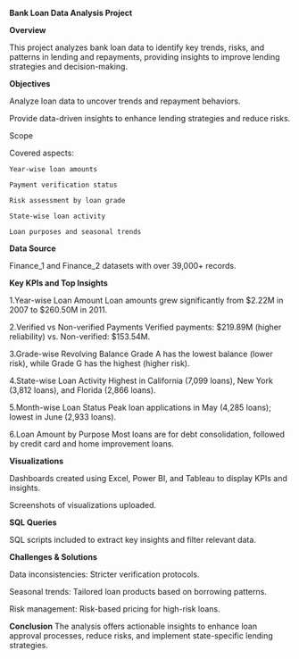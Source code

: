 **Bank Loan Data Analysis Project**

**Overview**

This project analyzes bank loan data to identify key trends, risks, and patterns in lending and repayments, providing insights to improve lending strategies and decision-making.

**Objectives**

Analyze loan data to uncover trends and repayment behaviors.

Provide data-driven insights to enhance lending strategies and reduce risks.

Scope

  Covered aspects:

    Year-wise loan amounts
    
    Payment verification status
    
    Risk assessment by loan grade
    
    State-wise loan activity
    
    Loan purposes and seasonal trends

**Data Source**

Finance_1 and Finance_2 datasets with over 39,000+ records.

**Key KPIs and Top Insights**

1.Year-wise Loan Amount
Loan amounts grew significantly from $2.22M in 2007 to $260.50M in 2011.

2.Verified vs Non-verified Payments
Verified payments: $219.89M (higher reliability) vs. Non-verified: $153.54M.

3.Grade-wise Revolving Balance
Grade A has the lowest balance (lower risk), while Grade G has the highest (higher risk).

4.State-wise Loan Activity
Highest in California (7,099 loans), New York (3,812 loans), and Florida (2,866 loans).

5.Month-wise Loan Status
Peak loan applications in May (4,285 loans); lowest in June (2,933 loans).

6.Loan Amount by Purpose
Most loans are for debt consolidation, followed by credit card and home improvement loans.

**Visualizations**

Dashboards created using Excel, Power BI, and Tableau to display KPIs and insights.

Screenshots of visualizations uploaded.

**SQL Queries**

SQL scripts included to extract key insights and filter relevant data.

**Challenges & Solutions**

Data inconsistencies: Stricter verification protocols.

Seasonal trends: Tailored loan products based on borrowing patterns.

Risk management: Risk-based pricing for high-risk loans.

**Conclusion**
The analysis offers actionable insights to enhance loan approval processes, reduce risks, and implement state-specific lending strategies.
